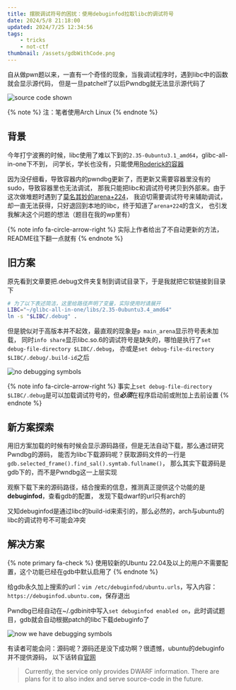 ```yaml
---
title: 摆脱调试符号的困扰：使用debuginfod拉取libc的调试符号
date: 2024/5/8 21:18:00
updated: 2024/7/25 12:34:56
tags:
    - tricks
    - not-ctf
thumbnail: /assets/gdbWithCode.png
---
```


<!--excerpt-->

自从做pwn题以来，一直有一个奇怪的现象，当我调试程序时，遇到libc中的函数就会显示源代码，
但是一旦patchelf了以后Pwndbg就无法显示源代码了

![source code shown](/assets/gdbWithCode.png)

{% note %}
注：笔者使用Arch Linux
{% endnote %}

## 背景

今年打宁波赛的时候，libc使用了难以下到的`2.35-0ubuntu3.1_amd64`，glibc-all-in-one下不到，
问学长，学长也没有，只能使用[Roderick的容器](https://github.com/RoderickChan/docker_pwn_env)

因为没仔细看，导致容器内的pwndbg更新了，而更新又需要容器里没有的sudo，导致容器里也无法调试，
那我只能把libc和调试符号拷贝到外部来。由于这次做堆题时遇到了[莫名其妙的arena+224](https://bbs.kanxue.com/thread-279588.htm)，
我迫切需要调试符号来辅助调试，却一直无法获得，只好退回到本地的libc，终于知道了`arena+224`的含义，
也引发我解决这个问题的想法（题目在我的wp里有）

{% note info fa-circle-arrow-right %}
实际上作者给出了不自动更新的方法，README往下翻一点就有
{% endnote %}

## 旧方案

原先看到文章要把.debug文件夹复制到调试目录下，于是我就把它软链接到目录下

```sh
# 为了以下表述简洁，这里给路径声明了变量，实际使用时请展开
LIBC="~/glibc-all-in-one/libs/2.35-0ubuntu3.4_amd64"
ln -s "$LIBC/.debug" .
```

但是貌似对于高版本并不起效，最直观的现象是`p main_arena`显示符号表未加载，
同时`info share`显示libc.so.6的调试符号是缺失的，哪怕是执行了`set debug-file-directory $LIBC/.debug`，
亦或是`set debug-file-directory $LIBC/.debug/.build-id`之后

![no debugging symbols](./assets/gdbWithoutDbg.png)

{% note info fa-circle-arrow-right %}
事实上`set debug-file-directory $LIBC/.debug`是可以加载调试符号的，但***必须***在程序启动前或附加上去前设置
{% endnote %}

## 新方案探索

用旧方案加载的时候有时候会显示源码路径，但是无法自动下载，那么通过研究Pwndbg的源码，
能否为libc下载源码呢？获取源码文件的一行是`gdb.selected_frame().find_sal().symtab.fullname()`，
那么其实下载源码是gdb下的，而不是Pwndbg这一上层实现

观察下载下来的源码路径，结合搜索的信息，推测真正提供这个功能的是**debuginfod**，查看gdb的配置，
发现下载dwarf的url只有arch的

又知debuginfod是通过libc的build-id来索引的，那么必然的，arch与ubuntu的libc的调试符号不可能会冲突

## 解决方案

{% note primary fa-check %}
使用较新的Ubuntu 22.04及以上的用户不需要配置，这个功能已经在gdb中默认启用了
{% endnote %}

给gdb永久加上搜索的url：`vim /etc/debuginfod/ubuntu.urls`，写入内容： `https://debuginfod.ubuntu.com`，保存退出

Pwndbg已经自动在~/.gdbinit中写入`set debuginfod enabled on`，此时调试题目，gdb就会自动根据patch的libc下载debuginfo了

![now we have debugging symbols](./assets/gdbWithDbg.png)

有读者可能会问：源码呢？源码还是没下成功啊？很遗憾，ubuntu的debuginfo并不提供源码，
以下话转自[官网](https://ubuntu.com/server/docs/about-debuginfod)

> Currently, the service only provides DWARF information.
> There are plans for it to also index and serve source-code in the future.

